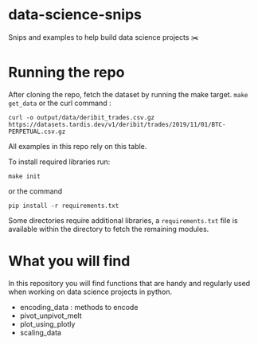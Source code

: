 # data-science-snips
Snips and examples to help build data science projects ✂️

# Running the repo
After cloning the repo, fetch the dataset by running the make target.
`make get_data`
or the curl command :

`curl -o output/data/deribit_trades.csv.gz https://datasets.tardis.dev/v1/deribit/trades/2019/11/01/BTC-PERPETUAL.csv.gz`

All examples in this repo rely on this table.


To install required libraries run:

`make init`

or the command

`pip install -r requirements.txt`


Some directories require additional libraries, a `requirements.txt` file is available within the directory to fetch the remaining modules.

# What you will find
In this repository you will find functions that are handy and regularly used when working on data science projects in python.
- encoding_data : methods to encode
- pivot_unpivot_melt
- plot_using_plotly
- scaling_data
